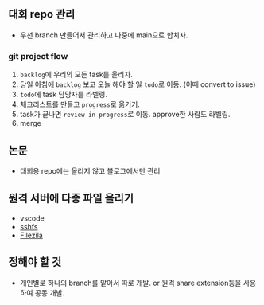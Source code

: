 ## 대회 repo 관리

- 우선 branch 만들어서 관리하고 나중에 main으로 합치자.

### git project flow

1. `backlog`에 우리의 모든 task를 올리자.
2. 당일 아침에 `backlog` 보고 오늘 해야 할 일 `todo`로 이동.
   (이때 convert to issue)
3. `todo`에 task 담당자를 라벨링.
4. 체크리스트를 만들고 `progress`로 옮기기.
5. task가 끝나면 `review in progress`로 이동. approve한 사람도 라벨링.
6. merge

## 논문

- 대회용 repo에는 올리지 않고 블로그에서만 관리

## 원격 서버에 다중 파일 올리기

- vscode
- [sshfs](https://ko.joecomp.com/)
- [Filezila](https://heekng.tistory.com/85)

## 정해야 할 것

- 개인별로 하나의 branch를 맡아서 따로 개발.
  or 원격 share extension등을 사용하여 공동 개발.

